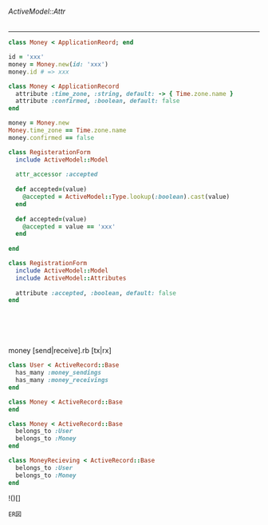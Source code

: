 ###### ActiveModel::Attr
---


```active_record.rb
class Money < ApplicationReord; end

id = 'xxx'
money = Money.new(id: 'xxx')
money.id # => xxx
```

```active_record_attr.rb
class Money < ApplicationRecord
  attribute :time_zone, :string, default: -> { Time.zone.name }
  attribute :confirmed, :boolean, default: false
end

money = Money.new
Money.time_zone == Time.zone.name
money.confirmed == false
```

```active_model.rb
class RegisterationForm
  include ActiveModel::Model
  
  attr_accessor :accepted
  
  def accepted=(value)
    @accepted = ActiveModel::Type.lookup(:boolean).cast(value)
  end
  
  def accepted=(value)
    @accepted = value == 'xxx'
  end
  
end
```

```active_model_attr.rb
class RegistrationForm
  include ActiveModel::Model
  include ActiveModel::Attributes
  
  attribute :accepted, :boolean, default: false
end
```

```
```

```
```

```
```

```
```

```
```

money [send|receive].rb [tx|rx]
```active_record.rb
class User < ActiveRecord::Base
  has_many :money_sendings
  has_many :money_receivings
end

class Money < ActiveRecord::Base
end

class Money < ActiveRecord::Base
  belongs_to :User
  belongs_to :Money
end

class MoneyRecieving < ActiveRecord::Base
  belongs_to :User
  belongs_to :Money
end
```

!()[]
```
ER図
```

```
```

```
```

```
```

```
```

```
```

```
```

```
```

```
```

```
```

```
```

```
```

```
```

```
```

```
```

```
```

```
```

```
```

```
```

```
```

```
```

```
```

```
```

```
```

```
```

```
```

```
```

```
```

```
```

```
```

```
```

```
```

```
```

```
```

```
```

```
```

```
```

```
```

```
```

```
```

```
```

```
```

```
```

```
```

```
```

```
```

```
```

```
```

```
```

```
```

```
```

```
```

```
```

```
```

